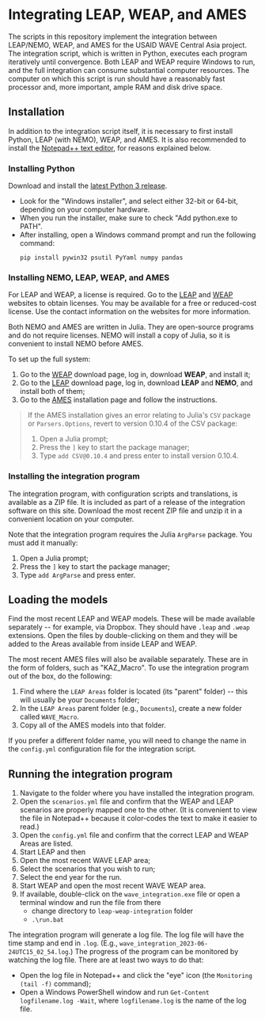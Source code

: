 # Integrating LEAP, WEAP, and AMES
The scripts in this repository implement the integration between LEAP/NEMO, WEAP, and AMES for the USAID WAVE Central Asia project. The integration script, which is written in Python, executes each program iteratively until convergence. Both LEAP and WEAP require Windows to run, and the full integration can consume substantial computer resources. The computer on which this script is run should have a reasonably fast processor and, more important, ample RAM and disk drive space.

## Installation
In addition to the integration script itself, it is necessary to first install Python, LEAP (with NEMO), WEAP, and AMES. It is also recommended to install the [Notepad++ text editor](https://notepad-plus-plus.org/), for reasons explained below.

### Installing Python
Download and install the [latest Python 3 release](https://www.python.org/downloads/windows/).

- Look for the "Windows installer", and select either 32-bit or 64-bit, depending on your computer hardware.
- When you run the installer, make sure to check "Add python.exe to PATH".
- After installing, open a Windows command prompt and run the following command:
	```
	pip install pywin32 psutil PyYaml numpy pandas
	```

### Installing NEMO, LEAP, WEAP, and AMES
For LEAP and WEAP, a license is required. Go to the [LEAP](https://leap.sei.org/) and [WEAP](https://weap.sei.org/) websites to obtain licenses. You may be available for a free or reduced-cost license. Use the contact information on the websites for more information.

Both NEMO and AMES are written in Julia. They are open-source programs and do not require licenses. NEMO will install a copy of Julia, so it is convenient to install NEMO before AMES.

To set up the full system:
1. Go to the [WEAP](https://weap.sei.org/index.asp?action=40) download page, log in, download **WEAP**, and install it;
1. Go to the [LEAP](https://leap.sei.org/default.asp?action=download) download page, log in, download **LEAP** and **NEMO**, and install both of them;
3. Go to the [AMES](https://sei-international.github.io/AMES.jl/stable/installation/) installation page and follow the instructions.
> If the AMES installation gives an error relating to Julia's `CSV` package or `Parsers.Options`, revert to version 0.10.4 of the CSV package:
>1. Open a Julia prompt;
>1. Press the `]` key to start the package manager;
>1. Type `add CSV@0.10.4` and press enter to install version 0.10.4.
### Installing the integration program
The integration program, with configuration scripts and translations, is available as a ZIP file. It is included as part of a release of the integration software on this site. Download the most recent ZIP file and unzip it in a convenient location on your computer.

Note that the integration program requires the Julia `ArgParse` package. You must add it manually:
1. Open a Julia prompt;
1. Press the `]` key to start the package manager;
1. Type `add ArgParse` and press enter.

## Loading the models
Find the most recent LEAP and WEAP models. These will be made available separately -- for example, via Dropbox. They should have `.leap` and `.weap` extensions. Open the files by double-clicking on them and they will be added to the Areas available from inside LEAP and WEAP.

The most recent AMES files will also be available separately. These are in the form of folders, such as "KAZ_Macro". To use the integration program out of the box, do the following:
1. Find where the `LEAP Areas` folder is located (its "parent" folder) -- this will usually be your `Documents` folder;
1. In the `LEAP Areas` parent folder (e.g., `Documents`), create a new folder called `WAVE_Macro`.
1. Copy all of the AMES models into that folder.

If you prefer a different folder name, you will need to change the name in the `config.yml` configuration file for the integration script.

## Running the integration program
1. Navigate to the folder where you have installed the integration program.
1. Open the `scenarios.yml` file and confirm that the WEAP and LEAP scenarios are properly mapped one to the other. (It is convenient to view the file in Notepad++ because it color-codes the text to make it easier to read.)
1. Open the `config.yml` file and confirm that the correct LEAP and WEAP Areas are listed.
1. Start LEAP and then
  1. Open the most recent WAVE LEAP area;
  1. Select the scenarios that you wish to run;
  1. Select the end year for the run.
1. Start WEAP and open the most recent WAVE WEAP area.
1. If available, double-click on the `wave_integration.exe` file or open a terminal window and run the file from there
   - change directory to `leap-weap-integration` folder
   - `.\run.bat`

The integration program will generate a log file. The log file will have the time stamp and end in `.log`. (E.g., `wave_integration_2023-06-24UTC15_02_54.log`.) The progress of the program can be monitored by watching the log file. There are at least two ways to do that:
- Open the log file in Notepad++ and click the "eye" icon (the `Monitoring (tail -f)` command);
- Open a Windows PowerShell window and run `Get-Content logfilename.log -Wait`, where `logfilename.log` is the name of the log file.
